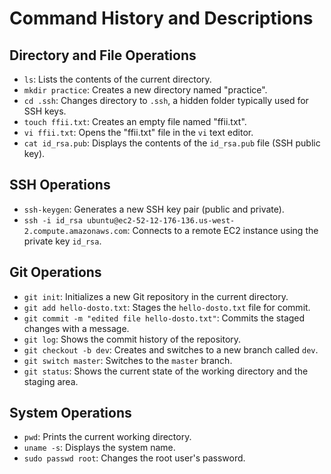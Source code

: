 # Command History and Descriptions

## Directory and File Operations
- `ls`: Lists the contents of the current directory.
- `mkdir practice`: Creates a new directory named "practice".
- `cd .ssh`: Changes directory to `.ssh`, a hidden folder typically used for SSH keys.
- `touch ffii.txt`: Creates an empty file named "ffii.txt".
- `vi ffii.txt`: Opens the "ffii.txt" file in the `vi` text editor.
- `cat id_rsa.pub`: Displays the contents of the `id_rsa.pub` file (SSH public key).

## SSH Operations
- `ssh-keygen`: Generates a new SSH key pair (public and private).
- `ssh -i id_rsa ubuntu@ec2-52-12-176-136.us-west-2.compute.amazonaws.com`: Connects to a remote EC2 instance using the private key `id_rsa`.

## Git Operations
- `git init`: Initializes a new Git repository in the current directory.
- `git add hello-dosto.txt`: Stages the `hello-dosto.txt` file for commit.
- `git commit -m "edited file hello-dosto.txt"`: Commits the staged changes with a message.
- `git log`: Shows the commit history of the repository.
- `git checkout -b dev`: Creates and switches to a new branch called `dev`.
- `git switch master`: Switches to the `master` branch.
- `git status`: Shows the current state of the working directory and the staging area.

## System Operations
- `pwd`: Prints the current working directory.
- `uname -s`: Displays the system name.
- `sudo passwd root`: Changes the root user's password.
